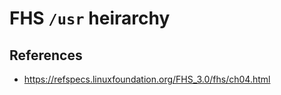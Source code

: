 # FHS `/usr` heirarchy



## References

- https://refspecs.linuxfoundation.org/FHS_3.0/fhs/ch04.html
